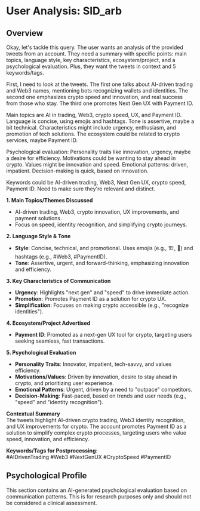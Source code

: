 # User Analysis: SID_arb

## Overview

<think>
Okay, let's tackle this query. The user wants an analysis of the provided tweets from an account. They need a summary with specific points: main topics, language style, key characteristics, ecosystem/project, and a psychological evaluation. Plus, they want the tweets in context and 5 keywords/tags.

First, I need to look at the tweets. The first one talks about AI-driven trading and Web3 names, mentioning bots recognizing wallets and identities. The second one emphasizes crypto speed and innovation, and real success from those who stay. The third one promotes Next Gen UX with Payment ID.

Main topics are AI in trading, Web3, crypto speed, UX, and Payment ID. Language is concise, using emojis and hashtags. Tone is assertive, maybe a bit technical. Characteristics might include urgency, enthusiasm, and promotion of tech solutions. The ecosystem could be related to crypto services, maybe Payment ID.

Psychological evaluation: Personality traits like innovation, urgency, maybe a desire for efficiency. Motivations could be wanting to stay ahead in crypto. Values might be innovation and speed. Emotional patterns: driven, impatient. Decision-making is quick, based on innovation.

Keywords could be AI-driven trading, Web3, Next Gen UX, crypto speed, Payment ID. Need to make sure they're relevant and distinct.
</think>

**1. Main Topics/Themes Discussed**  
- AI-driven trading, Web3, crypto innovation, UX improvements, and payment solutions.  
- Focus on speed, identity recognition, and simplifying crypto journeys.  

**2. Language Style & Tone**  
- **Style**: Concise, technical, and promotional. Uses emojis (e.g., 🏗️, 📱) and hashtags (e.g., #Web3, #PaymentID).  
- **Tone**: Assertive, urgent, and forward-thinking, emphasizing innovation and efficiency.  

**3. Key Characteristics of Communication**  
- **Urgency**: Highlights "next gen" and "speed" to drive immediate action.  
- **Promotion**: Promotes Payment ID as a solution for crypto UX.  
- **Simplification**: Focuses on making crypto accessible (e.g., "recognize identities").  

**4. Ecosystem/Project Advertised**  
- **Payment ID**: Promoted as a next-gen UX tool for crypto, targeting users seeking seamless, fast transactions.  

**5. Psychological Evaluation**  
- **Personality Traits**: Innovator, impatient, tech-savvy, and values efficiency.  
- **Motivations/Values**: Driven by innovation, desire to stay ahead in crypto, and prioritizing user experience.  
- **Emotional Patterns**: Urgent, driven by a need to "outpace" competitors.  
- **Decision-Making**: Fast-paced, based on trends and user needs (e.g., "speed" and "identity recognition").  

**Contextual Summary**  
The tweets highlight AI-driven crypto trading, Web3 identity recognition, and UX improvements for crypto. The account promotes Payment ID as a solution to simplify complex crypto processes, targeting users who value speed, innovation, and efficiency.  

**Keywords/Tags for Postprocessing**:  
#AIDrivenTrading #Web3 #NextGenUX #CryptoSpeed #PaymentID

## Psychological Profile

This section contains an AI-generated psychological evaluation based on communication patterns. This is for research purposes only and should not be considered a clinical assessment.